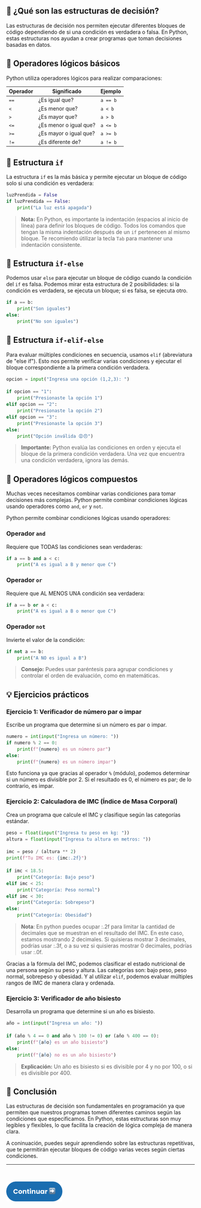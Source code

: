 ## 🤔 ¿Qué son las estructuras de decisión?

Las estructuras de decisión nos permiten ejecutar diferentes bloques de código dependiendo de si una condición es verdadera o falsa. En Python, estas estructuras nos ayudan a crear programas que toman decisiones basadas en datos.

## 🧮 Operadores lógicos básicos

Python utiliza operadores lógicos para realizar comparaciones:

| Operador | Significado            | Ejemplo  |
| -------- | ---------------------- | -------- |
| `==`     | ¿Es igual que?         | `a == b` |
| `<`      | ¿Es menor que?         | `a < b`  |
| `>`      | ¿Es mayor que?         | `a > b`  |
| `<=`     | ¿Es menor o igual que? | `a <= b` |
| `>=`     | ¿Es mayor o igual que? | `a >= b` |
| `!=`     | ¿Es diferente de?      | `a != b` |

## 🔀 Estructura `if`

La estructura `if` es la más básica y permite ejecutar un bloque de código solo si una condición es verdadera:

```python
luzPrendida = False
if luzPrendida == False:
    print("La luz está apagada")
```

> **Nota:** En Python, es importante la indentación (espacios al inicio de línea) para definir los bloques de código. Todos los comandos que tengan la misma indentación después de un `if` pertenecen al mismo bloque. Te recomiendo útilizar la tecla `Tab` para mantener una indentación consistente.

## 🔄 Estructura `if-else`

Podemos usar `else` para ejecutar un bloque de código cuando la condición del `if` es falsa. Podemos mirar esta estructura de 2 posibilidades: si la condición es verdadera, se ejecuta un bloque; si es falsa, se ejecuta otro.

```python
if a == b:
    print("Son iguales")
else:
    print("No son iguales")
```

## 🧩 Estructura `if-elif-else`

Para evaluar múltiples condiciones en secuencia, usamos `elif` (abreviatura de "else if"). Esto nos permite verificar varias condiciones y ejecutar el bloque correspondiente a la primera condición verdadera.

```python
opcion = input("Ingresa una opción (1,2,3): ")

if opcion == "1":
    print("Presionaste la opción 1")
elif opcion == "2":
    print("Presionaste la opción 2")
elif opcion == "3":
    print("Presionaste la opción 3")
else:
    print("Opción inválida 😡😠")
```

> **Importante:** Python evalúa las condiciones en orden y ejecuta el bloque de la primera condición verdadera. Una vez que encuentra una condición verdadera, ignora las demás.

## 🔗 Operadores lógicos compuestos
Muchas veces necesitamos combinar varias condiciones para tomar decisiones más complejas. Python permite combinar condiciones lógicas usando operadores como `and`, `or` y `not`.

Python permite combinar condiciones lógicas usando operadores:

### Operador `and`
Requiere que TODAS las condiciones sean verdaderas:

```python
if a == b and a < c:
    print("A es igual a B y menor que C")
```

### Operador `or`
Requiere que AL MENOS UNA condición sea verdadera:

```python
if a == b or a < c:
    print("A es igual a B o menor que C")
```

### Operador `not`
Invierte el valor de la condición:

```python
if not a == b:
    print("A NO es igual a B")
```

> **Consejo:** Puedes usar paréntesis para agrupar condiciones y controlar el orden de evaluación, como en matemáticas.

## 💡 Ejercicios prácticos

### Ejercicio 1: Verificador de número par o impar
Escribe un programa que determine si un número es par o impar.

```python
numero = int(input("Ingresa un número: "))
if numero % 2 == 0:
    print(f"{numero} es un número par")
else:
    print(f"{numero} es un número impar")
```

Esto funciona ya que gracias al operador `%` (módulo), podemos determinar si un número es divisible por 2. Si el resultado es 0, el número es par; de lo contrario, es impar.

### Ejercicio 2: Calculadora de IMC (Índice de Masa Corporal)
Crea un programa que calcule el IMC y clasifique según las categorías estándar.

```python
peso = float(input("Ingresa tu peso en kg: "))
altura = float(input("Ingresa tu altura en metros: "))

imc = peso / (altura ** 2)
print(f"Tu IMC es: {imc:.2f}")

if imc < 18.5:
    print("Categoría: Bajo peso")
elif imc < 25:
    print("Categoría: Peso normal")
elif imc < 30:
    print("Categoría: Sobrepeso")
else:
    print("Categoría: Obesidad")
```

> **Nota**: En python puedes ocupar :.2f para limitar la cantidad de decimales que se muestran en el resultado del IMC. En este caso, estamos mostrando 2 decimales. Si quisieras mostrar 3 decimales, podrías usar :.3f, o a su vez si quisieras mostrar 0 decimales, podrías usar :.0f.

Gracias a la fórmula del IMC, podemos clasificar el estado nutricional de una persona según su peso y altura. Las categorías son: bajo peso, peso normal, sobrepeso y obesidad. Y al utilizar `elif`, podemos evaluar múltiples rangos de IMC de manera clara y ordenada.

### Ejercicio 3: Verificador de año bisiesto
Desarrolla un programa que determine si un año es bisiesto.

```python
año = int(input("Ingresa un año: "))

if (año % 4 == 0 and año % 100 != 0) or (año % 400 == 0):
    print(f"{año} es un año bisiesto")
else:
    print(f"{año} no es un año bisiesto")
```

> **Explicación:** Un año es bisiesto si es divisible por 4 y no por 100, o si es divisible por 400.

## 🔄 Conclusión

Las estructuras de decisión son fundamentales en programación ya que permiten que nuestros programas tomen diferentes caminos según las condiciones que especificamos. En Python, estas estructuras son muy legibles y flexibles, lo que facilita la creación de lógica compleja de manera clara.

A coninuación, puedes seguir aprendiendo sobre las estructuras repetitivas, que te permitirán ejecutar bloques de código varias veces según ciertas condiciones.

<hr/>
<br/>

<a href="introduccion-a-la-programacion/estructuras-repititivas/README.md"><img src="../../assets/next.png" alt="Python Logo" width="150"></a>